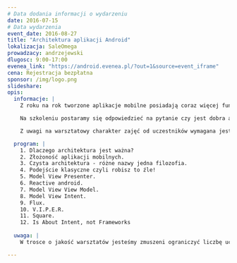 ```yaml
---
# Data dodania informacji o wydarzeniu
date: 2016-07-15
# Data wydarzenia
event_date: 2016-08-27
title: "Architektura aplikacji Android"
lokalizacja: SaleOmega
prowadzacy: andrzejewski
dlugosc: 9:00-17:00
evenea_link: "https://android.evenea.pl/?out=1&source=event_iframe"
cena: Rejestracja bezpłatna
sponsor: /img/logo.png
slideshare:
opis:
  informacje: |
    Z roku na rok tworzone aplikacje mobilne posiadają coraz więcej funkcjonalności i stają się coraz bardziej złożone. Zaczynają przypominać tradycyjne aplikacje z własną warstwą prezentacji, utrwalania i logiki biznesowej. Wszyscy doświadczeni programiści Android wiedzą jak trudno nad tą złożonością zapanować tak, aby rozwiązanie, które powstanie było skalowalne i łatwe w utrzymaniu. Zaniedbanie podstawowych zasad takich jak separacja i dobry podział odpowiedzialności prowadzi do sytuacji, w których dalszy rozwój aplikacji staje się bardzo kosztowny, a niekiedy niemożliwy. Dlatego tak ważne jest, aby od samego początku dbać o poprawną architekturę. 

    Na szkoleniu postaramy się odpowiedzieć na pytanie czy jest dobra architektura, porównamy najbardziej popularne podejścia i pokażemy praktyczne przykłady ich zastosowania. 

    Z uwagi na warsztatowy charakter zajęć od uczestników wymagana jest podstawowa znajomość platformy Android. Wskazane jest przyniesienie własnego sprzętu - zrobimy wiele praktycznych przykładów. 

  program: |
    1. Dlaczego architektura jest ważna?
    2. Złożoność aplikacji mobilnych.
    3. Czysta architektura - różne nazwy jedna filozofia.
    4. Podejście klasyczne czyli robisz to źle!
    5. Model View Presenter.
    6. Reactive android.
    7. Model View View Model.
    8. Model View Intent.
    9. Flux.
    10. V.I.P.E.R.
    11. Square.
    12. Is About Intent, not Frameworks
  
  uwaga: |
    W trosce o jakość warsztatów jesteśmy zmuszeni ograniczyć liczbę uczestników. **Kwalifikacja odbywa się na podstawie odpowiedzi udzielonych w formularzu zgłoszeniowym oraz - w dalszym kroku - kolejności zgłoszeń.** Potwierdzenie udziału w warsztatach wraz z instrukcją przygotowania środowiska otrzymasz najpóźniej na 7 dni przed planowaną datą wydarzenia.

---
```


